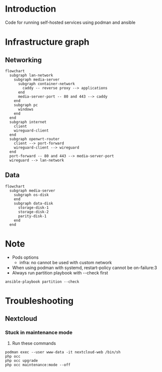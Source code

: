 # Introduction
Code for running self-hosted services using podman and ansible
# Infrastructure graph
## Networking
```mermaid
flowchart
  subgraph lan-network
    subgraph media-server
      subgraph container-network
        caddy -- reverse proxy --> applications
      end
      media-server-port -- 80 and 443 --> caddy
    end
    subgraph pc
      windows
    end
  end
  subgraph internet
    client
    wireguard-client
  end
  subgraph openwrt-router
    client --> port-forward
    wireguard-client --> wireguard
  end
  port-forward -- 80 and 443 --> media-server-port
  wireguard --> lan-network
```
## Data
```mermaid
flowchart
  subgraph media-server
    subgraph os-disk
    end
    subgraph data-disk
      storage-disk-1
      storage-disk-2
      parity-disk-1
    end
  end
```
# Note
- Pods options
  - infra: no cannot be used with custom network
- When using podman with systemd, restart-policy cannot be on-failure:3
- Always run partition playbook with --check first
```
ansible-playbook partition --check
```
# Troubleshooting
## Nextcloud
### Stuck in maintenance mode
1. Run these commands
```
podman exec --user www-data -it nextcloud-web /bin/sh
php occ
php occ upgrade
php occ maintenance:mode --off
```
